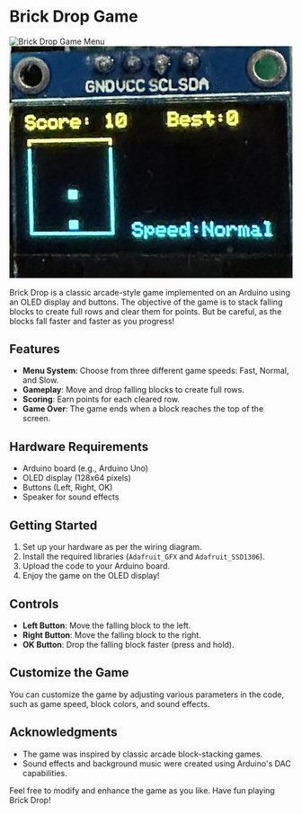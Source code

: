 # Brick Drop Game

![Brick Drop Game Menu](main-screenshot.jpeg)
![Brick Drop Game](screenshot.jpeg)


Brick Drop is a classic arcade-style game implemented on an Arduino using an OLED display and buttons. The objective of the game is to stack falling blocks to create full rows and clear them for points. But be careful, as the blocks fall faster and faster as you progress!

## Features

- **Menu System**: Choose from three different game speeds: Fast, Normal, and Slow.
- **Gameplay**: Move and drop falling blocks to create full rows.
- **Scoring**: Earn points for each cleared row.
- **Game Over**: The game ends when a block reaches the top of the screen.

## Hardware Requirements

- Arduino board (e.g., Arduino Uno)
- OLED display (128x64 pixels)
- Buttons (Left, Right, OK)
- Speaker for sound effects

## Getting Started

1. Set up your hardware as per the wiring diagram.
2. Install the required libraries (`Adafruit_GFX` and `Adafruit_SSD1306`).
3. Upload the code to your Arduino board.
4. Enjoy the game on the OLED display!

## Controls

- **Left Button**: Move the falling block to the left.
- **Right Button**: Move the falling block to the right.
- **OK Button**: Drop the falling block faster (press and hold).

## Customize the Game

You can customize the game by adjusting various parameters in the code, such as game speed, block colors, and sound effects.

## Acknowledgments

- The game was inspired by classic arcade block-stacking games.
- Sound effects and background music were created using Arduino's DAC capabilities.

Feel free to modify and enhance the game as you like. Have fun playing Brick Drop!
